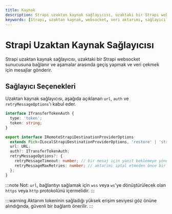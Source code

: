 ```yaml
---
title: Kaynak
description: Strapi uzaktan kaynak sağlayıcısı, uzaktaki bir Strapi websocket sunucusuna bağlanarak veri aktarımı yapar. Bu doküman, uzaktan kaynak sağlayıcısının yapılandırma seçeneklerini ve kullanımını açıklamaktadır.
keywords: [Strapi, uzaktan kaynak, websocket, veri aktarımı, sağlayıcılar]
---
```


# Strapi Uzaktan Kaynak Sağlayıcısı

Strapi uzaktan kaynak sağlayıcısı, uzaktaki bir Strapi websocket sunucusuna bağlanır ve aşamalar arasında geçiş yapmak ve veri çekmek için mesajlar gönderir.

## Sağlayıcı Seçenekleri

Uzaktan kaynak sağlayıcısı, aşağıda açıklanan `url`, `auth` ve `retryMessageOptions`'ı kabul eder.

```typescript
interface ITransferTokenAuth {
  type: 'token';
  token: string;
}

export interface IRemoteStrapiDestinationProviderOptions
  extends Pick<ILocalStrapiDestinationProviderOptions, 'restore' | 'strategy'> {
  url: URL;
  auth?: ITransferTokenAuth;
  retryMessageOptions?: {
    retryMessageTimeout: number; // bir mesaj için yanıt beklemeye yönelik milisaniye
    retryMessageMaxRetries: number; // aktarımı iptal etmeden önce bir mesaj için maksimum tekrar sayısı
  };
}
```

:::note
Not: `url`, bağlantıyı sağlamak için `wss` veya `ws`'ye dönüştürülecek olan `https` veya `http` protokolünü içermelidir. 
:::

:::warning
Aktarım tokeninin sağladığı yüksek erişim seviyesi göz önüne alındığında, güvenli bir bağlantı önerilir.
:::